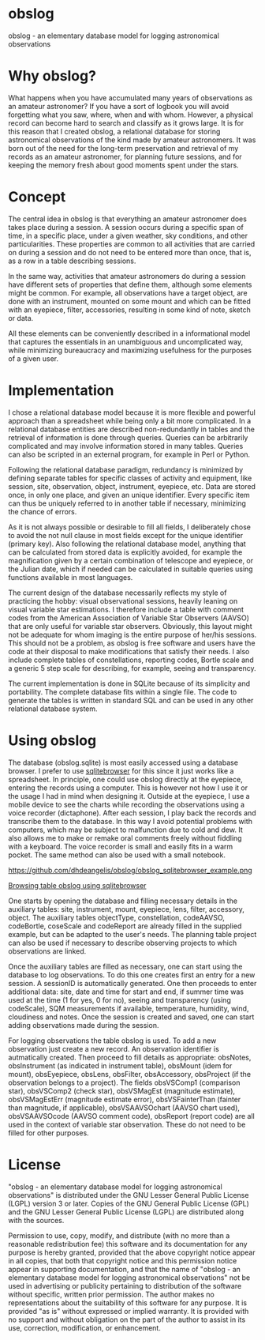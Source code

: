 # obslog
obslog - an elementary database model for logging astronomical observations

# Why obslog?
What happens when you have accumulated many years of observations as an amateur astronomer? If you have a sort of logbook you will avoid forgetting what you saw, where, when and with whom. However, a physical record can become hard to search and classify as it grows large. It is for this reason that I created obslog, a relational database for storing astronomical observations of the kind made by amateur astronomers. It was born out of the need for the long-term preservation and retrieval of my records as an amateur astronomer, for planning future sessions, and for keeping the memory fresh about good moments spent under the stars.

# Concept
The central idea in obslog is that everything an amateur astronomer does takes place during a session. A session occurs during a specific span of time, in a specific place, under a given weather, sky conditions, and other particularities. These properties are common to all activities that are carried on during a session and do not need to be entered more than once, that is, as a row in a table describing sessions.

In the same way, activities that amateur astronomers do during a session have different sets of properties that define them, although some elements might be common. For example, all observations have a target object, are done with an instrument, mounted on some mount and which can be fitted with an eyepiece, filter, accessories, resulting in some kind of note, sketch or data.

All these elements can be conveniently described in a informational model that captures the essentials in an unambiguous and uncomplicated way, while minimizing bureaucracy and maximizing usefulness for the purposes of a given user.


# Implementation

I chose a relational database model because it is more flexible and powerful approach than a spreadsheet while being only a bit more complicated. In a relational database entities are described non-redundantly in tables and the retrieval of information is done through queries. Queries can be arbitrarily complicated and may involve information stored in many tables. Queries can also be scripted in an external program, for example in Perl or Python.

Following the relational database paradigm, redundancy is minimized by defining separate tables for specific classes of activity and equipment, like session, site, observation, object, instrument, eyepiece, etc. Data are stored once, in only one place, and given an unique identifier. Every specific item can thus be uniquely referred to in another table if necessary, minimizing the chance of errors.

As it is not always possible or desirable to fill all fields, I deliberately chose to avoid the not null clause in most fields except for the unique identifier (primary key). Also following the relational database model, anything that can be calculated from stored data is explicitly avoided, for example the magnification given by a certain combination of telescope and eyepiece, or the Julian date, which if needed can be calculated in suitable queries using functions available in most languages.

The current design of the database necessarily reflects my style of practicing the hobby: visual observational sessions, heavily leaning on visual variable star estimations. I therefore include a table with comment codes from the American Association of Variable Star Observers (AAVSO) that are only useful for variable star observers. Obviously, this layout might not be adequate for whom imaging is the entire purpose of her/his sessions. This should not be a problem, as obslog is free software and users have the code at their disposal to make modifications that satisfy their needs. I also include complete tables of constellations, reporting codes, Bortle scale and a generic 5 step scale for describing, for example, seeing and transparency.

The current implementation is done in SQLite because of its simplicity and portability. The complete database fits within a single file. The code to generate the tables is written in standard SQL and can be used in any other relational database system.


# Using obslog
The database (obslog.sqlite) is most easily accessed using a database browser. I prefer to use [sqlitebrowser](https://github.com/sqlitebrowser/sqlitebrowser) for this since it just works like a spreadsheet. In principle, one could use obslog directly at the eyepiece, entering the records using a computer. This is however not how I use it or the usage I had in mind when designing it. Outside at the eyepiece, I use a mobile device to see the charts while recording the observations using a voice recorder (dictaphone). After each session, I play back the records and transcribe them to the database. In this way I avoid potential problems with computers, which may be subject to malfunction due to cold and dew. It also allows me to make or remake oral comments freely without fiddling with a keyboard. The voice recorder is small and easily fits in a warm pocket. The same method can also be used with a small notebook.

https://github.com/dhdeangelis/obslog/obslog_sqlitebrowser_example.png

[Browsing table obslog using sqlitebrowser](https://github.com/dhdeangelis/obslog/obslog_sqlitebrowser_example.png)

One starts by opening the database and filling necessary details in the auxiliary tables: site, instrument, mount, eyepiece, lens, filter, accessory, object. The auxiliary tables objectType, constellation, codeAAVSO, codeBortle, coseScale and codeReport are already filled in the supplied example, but can be adapted to the user's needs. The planning table project can also be used if necessary to describe observing projects to which observations are linked.

Once the auxiliary tables are filled as necessary, one can start using the database to log observations. To do this one creates first an entry for a new session. A sessionID is automatically generated. One then proceeds to enter additional data: site, date and time for start and end, if summer time was used at the time (1 for yes, 0 for no), seeing and transparency (using codeScale), SQM measurements if available, temperature, humidity, wind, cloudiness and notes. Once the session is created and saved, one can start adding observations made during the session.

For logging observations the table obslog is used. To add a new observation just create a new record. An observation identifier is autmatically created. Then proceed to fill details as appropriate: obsNotes, obsInstrument (as indicated in instrument table), obsMount (idem for mount), obsEyepiece, obsLens, obsFilter, obsAccessory, obsProject (if the observation belongs to a project). The fields obsVSComp1 (comparison star), obsVSComp2 (check star), obsVSMagEst (magnitude estimate), obsVSMagEstErr (magnitude estimate error), obsVSFainterThan (fainter than magnitude, if applicable), obsVSAAVSOchart (AAVSO chart used), obsVSAAVSOcode (AAVSO comment code), obsReport (report code) are all used in the context of variable star observation. These do not need to be filled for other purposes.


# License
"obslog - an elementary database model for logging astronomical observations" is distributed under the GNU Lesser General Public License (LGPL) version 3 or later. Copies of the GNU General Public License (GPL) and the GNU Lesser General Public License (LGPL) are distributed along with the sources.

Permission to use, copy, modify, and distribute (with no more than a reasonable redistribution fee) this software and its documentation for any purpose is hereby granted, provided that the above copyright notice appear in all copies, that both that copyright notice and this permission notice appear in supporting documentation, and that the name of "obslog - an elementary database model for logging astronomical observations" not be used in advertising or publicity pertaining to distribution of the software without specific, written prior permission. The author makes no representations about the suitability of this software for any purpose. It is provided "as is" without expressed or implied warranty. It is provided with no support and without obligation on the part of the author to assist in its use, correction, modification, or enhancement.
